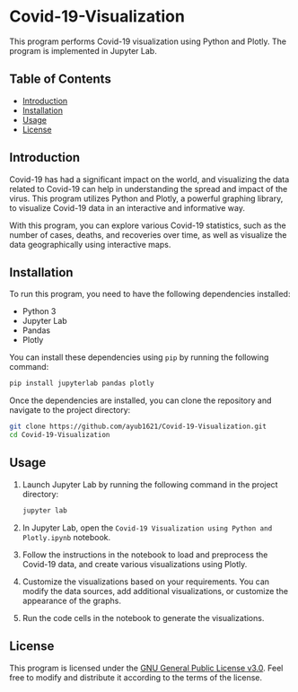 # Covid-19-Visualization

This program performs Covid-19 visualization using Python and Plotly. The program is implemented in Jupyter Lab.

## Table of Contents
- [Introduction](#introduction)
- [Installation](#installation)
- [Usage](#usage)
- [License](#license)

## Introduction
Covid-19 has had a significant impact on the world, and visualizing the data related to Covid-19 can help in understanding the spread and impact of the virus. This program utilizes Python and Plotly, a powerful graphing library, to visualize Covid-19 data in an interactive and informative way.

With this program, you can explore various Covid-19 statistics, such as the number of cases, deaths, and recoveries over time, as well as visualize the data geographically using interactive maps.

## Installation
To run this program, you need to have the following dependencies installed:

- Python 3
- Jupyter Lab
- Pandas
- Plotly

You can install these dependencies using `pip` by running the following command:

```bash
pip install jupyterlab pandas plotly
```

Once the dependencies are installed, you can clone the repository and navigate to the project directory:

```bash
git clone https://github.com/ayub1621/Covid-19-Visualization.git
cd Covid-19-Visualization
```

## Usage
1. Launch Jupyter Lab by running the following command in the project directory:
   ```bash
   jupyter lab
   ```

2. In Jupyter Lab, open the `Covid-19 Visualization using Python and Plotly.ipynb` notebook.

3. Follow the instructions in the notebook to load and preprocess the Covid-19 data, and create various visualizations using Plotly.

4. Customize the visualizations based on your requirements. You can modify the data sources, add additional visualizations, or customize the appearance of the graphs.

5. Run the code cells in the notebook to generate the visualizations.

## License
This program is licensed under the [GNU General Public License v3.0](LICENSE). Feel free to modify and distribute it according to the terms of the license.
